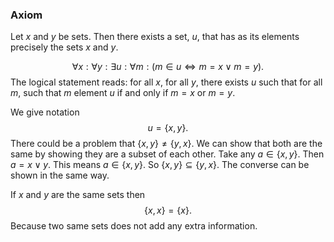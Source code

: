 ### Axiom 
Let $x$ and $y$ be sets. Then there exists a set, $u$, that has as its elements precisely the sets $x$ and $y$.

$$
\forall x:\forall y:\exists u:\forall m:(m\in u\iff m=x\lor m=y).
$$
The logical statement reads: for all $x$, for all $y$, there exists $u$ such that for all $m$, such that $m$ element $u$ if and only if $m=x$ or $m=y$.


We give notation 
$$
u = \{x,y\}.
$$
There could be a problem that $\{x,y\}\neq\{y,x\}$. We can show that both are the same by showing they are a subset of each other. Take any $a\in\{x,y\}$. Then $a=x\lor y$. This means $a\in\{x,y\}$. So $\{x,y\}\subseteq\{y,x\}$. The converse can be shown in the same way.  

If $x$ and $y$ are the same sets then 
$$
\{x,x\} = \{x\}.
$$
Because two same sets does not add any extra information.


